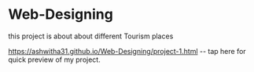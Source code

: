 # Web-Designing
this project is about about different Tourism places

https://ashwitha31.github.io/Web-Designing/project-1.html       -- tap here for quick preview of my project.
